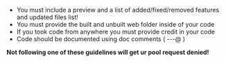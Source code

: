 - You must include a preview and a list of added/fixed/removed features and updated files list!
- You must provide the built and unbuilt web folder inside of your code 
- If you took code from anywhere you must provide credit in your code
- Code should be documented using doc comments ( ---@ ) 

**Not following one of these guidelines will get ur pool request denied!**
